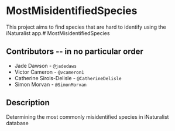 # MostMisidentifiedSpecies

This project aims to find species that are hard to identify using the iNaturalist app.# MostMisidentifiedSpecies

## Contributors -- in no particular order

- Jade Dawson - `@jadedaws`
- Victor Cameron - `@vcameron1`
- Catherine Sirois-Delisle - `@CatherineDelisle`
- Simon Morvan - `@SimonMorvan`

## Description

Determining the most commonly misidentified species in iNaturalist database

